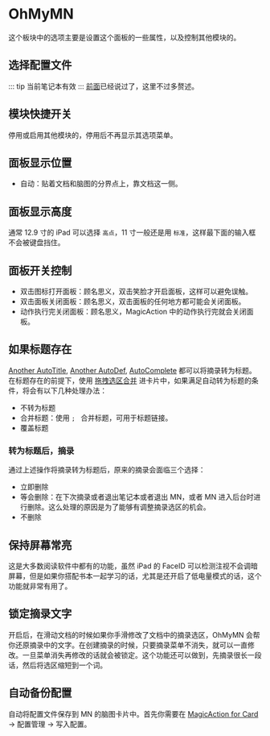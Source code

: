 # OhMyMN
这个板块中的选项主要是设置这个面板的一些属性，以及控制其他模块的。

## 选择配置文件
::: tip
当前笔记本有效
:::
[前面](../fundation/profile.md)已经说过了，这里不过多赘述。
## 模块快捷开关
停用或启用其他模块的，停用后不再显示其选项菜单。
## 面板显示位置
- 自动：贴着文档和脑图的分界点上，靠文档这一侧。
## 面板显示高度
通常 12.9 寸的 iPad 可以选择 `高点`，11 寸一般还是用 `标准`，这样最下面的输入框不会被键盘挡住。

## 面板开关控制
- 双击图标打开面板：顾名思义，双击笑脸才开启面板，这样可以避免误触。
- 双击面板关闭面板：顾名思义，双击面板的任何地方都可能会关闭面板。
- 动作执行完关闭面板：顾名思义，MagicAction 中的动作执行完就会关闭面板。

## 如果标题存在
[Another AutoTitle](./anotherautotitle.md), [Another AutoDef](./anotherautodef.md), [AutoComplete](./autocomplete.md) 都可以将摘录转为标题。在标题存在的前提下，使用 [拖拽选区合并](../fundation/tips.md#拖拽合并) 进卡片中，如果满足自动转为标题的条件，将会有以下几种处理办法：
- 不转为标题
- 合并标题：使用 `; ` 合并标题，可用于标题链接。
- 覆盖标题
### 转为标题后，摘录
通过上述操作将摘录转为标题后，原来的摘录会面临三个选择：
- 立即删除
- 等会删除：在下次摘录或者退出笔记本或者退出 MN，或者 MN 进入后台时进行删除。这么处理的原因是为了能够有调整摘录选区的机会。
- 不删除

## 保持屏幕常亮
这是大多数阅读软件中都有的功能，虽然 iPad 的 FaceID 可以检测注视不会调暗屏幕，但是如果你搭配书本一起学习的话，尤其是还开启了低电量模式的话，这个功能就非常有用了。

## 锁定摘录文字
开启后，在滑动文档的时候如果你手滑修改了文档中的摘录选区，OhMyMN 会帮你还原摘录中的文字。在创建摘录的时候，只要摘录菜单不消失，就可以一直修改。一旦菜单消失再修改的话就会被锁定。这个功能还可以做到，先摘录很长一段话，然后将选区缩短到一个词。

## 自动备份配置
自动将配置文件保存到 MN 的脑图卡片中。首先你需要在 [MagicAction for Card](../modules/magicaction4card.md) -> 配置管理 -> 写入配置。